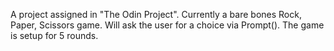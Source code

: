 A project assigned in "The Odin Project". Currently a bare bones Rock, Paper, Scissors game.
Will ask the user for a choice via Prompt(). The game is setup for 5 rounds.